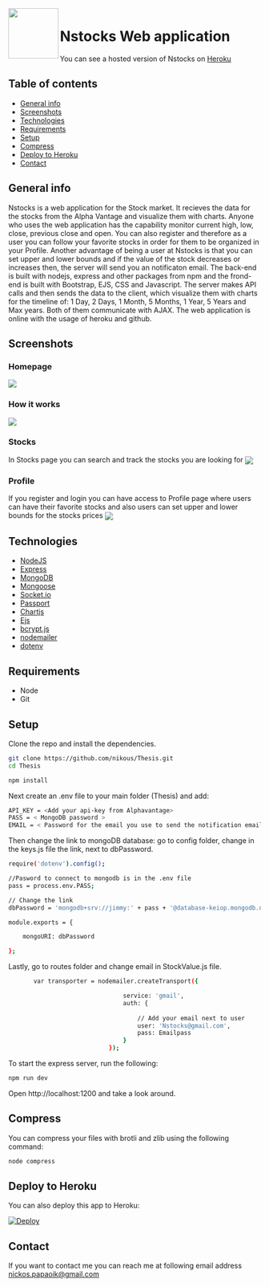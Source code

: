 <img align="left" width="100" height="100" src="https://i.imgur.com/AQkebBz.png">

# Nstocks Web application 

You can see a hosted version of Nstocks on [Heroku](https://nick-thesis.herokuapp.com)



## Table of contents
* [General info](#general-info)
* [Screenshots](#screenshots)
* [Technologies](#technologies)
* [Requirements](#Requirements)
* [Setup](#setup)
* [Compress](#compress)
* [Deploy to Heroku](#deploy-to-heroku)
* [Contact](#contact)

## General info
Nstocks is a web application for the Stock market. It recieves the data for the stocks from the Alpha Vantage
and visualize them with charts. Anyone who uses the web application has the capability monitor current high, low, close, previous close and open. You can also register and therefore as a user you can follow your favorite stocks in order for them to be organized in your Profile. Another advantage of being a user at Nstocks is that you can set upper and lower bounds and if the value of the stock decreases or increases then, the server will send you an notificaton email. The back-end is built with nodejs, express and other packages from npm and the frond-end is built with Bootstrap, EJS, CSS and Javascript. The server makes API calls and then sends the data to the client, which visualize them with charts for the timeline of: 1 Day, 2 Days, 1 Month, 5 Months, 1 Year, 5 Years and Max years. Both of them communicate with AJAX. The web application is online with the usage of heroku and github.

## Screenshots


### Homepage


<img align="center"  src="https://i.imgur.com/NoReWqx.png">

### How it works

<img align="center"  src="https://i.imgur.com/3hjj33i.png">

### Stocks

In Stocks page you can search and track the stocks you are looking for 
<img align="center"  src="https://i.imgur.com/e5Lty5s.png">

### Profile

If you register and login you can have access to Profile page where users can have their favorite stocks and also users can set upper and lower bounds for the stocks prices
<img align="center"  src="https://i.imgur.com/p2Wo0im.png">

## Technologies


* [NodeJS](https://github.com/nodejs)
* [Express](https://github.com/expressjs/express)
* [MongoDB](https://github.com/mongodb/mongo)
* [Mongoose](https://github.com/Automattic/mongoose)
* [Socket.io](https://github.com/socketio/socket.io)
* [Passport](https://github.com/jaredhanson/passport)
* [Chartjs](https://github.com/chartjs)
* [Ejs](https://github.com/mde/ejs)
* [bcrypt.js](https://github.com/dcodeIO/bcrypt.js/blob/master/README.md)
* [nodemailer](https://github.com/nodemailer/nodemailer)
* [dotenv](https://github.com/motdotla/dotenv)



## Requirements


* Node 
* Git

## Setup

Clone the repo and install the dependencies.

```bash
git clone https://github.com/nikous/Thesis.git
cd Thesis
```

```bash
npm install
```

Next create an .env file to your main folder (Thesis) and add: 


```bash
API_KEY = <Add your api-key from Alphavantage>
PASS = < MongoDB password >
EMAIL = < Password for the email you use to send the notification emails>
```

Then  change the link to mongoDB database:
go to config folder, change in  the keys.js file the link, next to dbPassword.

```bash
require('dotenv').config();

//Pasword to connect to mongodb is in the .env file
pass = process.env.PASS;

// Change the link 
dbPassword = 'mongodb+srv://jimmy:' + pass + '@database-keiop.mongodb.net/test?retryWrites=true&w=majority';

module.exports = {

    mongoURI: dbPassword

};
```
Lastly, go to routes folder and change email in StockValue.js file.


```bash
       var transporter = nodemailer.createTransport({

                                service: 'gmail',
                                auth: {
                                    
                                    // Add your email next to user
                                    user: 'Nstocks@gmail.com',
                                    pass: Emailpass
                                }
                            });
```

To start the express server, run the following:


```bash
npm run dev
```
Open http://localhost:1200 and take a look around.

## Compress

You can compress your files with brotli and zlib using the following command:

```bash
node compress
```

## Deploy to Heroku

You can also deploy this app to Heroku:

[![Deploy](https://www.herokucdn.com/deploy/button.svg)](https://heroku.com/deploy)

## Contact

If you want to contact me you can reach me at following email address nickos.papaoik@gmail.com
